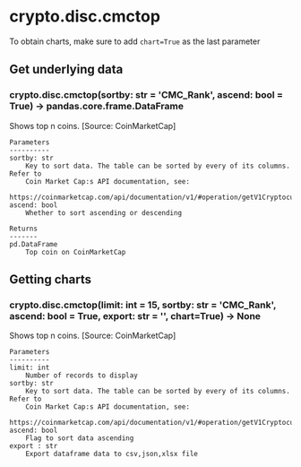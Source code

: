 # crypto.disc.cmctop

To obtain charts, make sure to add `chart=True` as the last parameter

## Get underlying data 
### crypto.disc.cmctop(sortby: str = 'CMC_Rank', ascend: bool = True) -> pandas.core.frame.DataFrame

Shows top n coins. [Source: CoinMarketCap]

    Parameters
    ----------
    sortby: str
        Key to sort data. The table can be sorted by every of its columns. Refer to
        Coin Market Cap:s API documentation, see:
        https://coinmarketcap.com/api/documentation/v1/#operation/getV1CryptocurrencyListingsLatest
    ascend: bool
        Whether to sort ascending or descending

    Returns
    -------
    pd.DataFrame
        Top coin on CoinMarketCap


## Getting charts 
### crypto.disc.cmctop(limit: int = 15, sortby: str = 'CMC_Rank', ascend: bool = True, export: str = '', chart=True) -> None

Shows top n coins. [Source: CoinMarketCap]

    Parameters
    ----------
    limit: int
        Number of records to display
    sortby: str
        Key to sort data. The table can be sorted by every of its columns. Refer to
        Coin Market Cap:s API documentation, see:
        https://coinmarketcap.com/api/documentation/v1/#operation/getV1CryptocurrencyListingsLatest
    ascend: bool
        Flag to sort data ascending
    export : str
        Export dataframe data to csv,json,xlsx file

